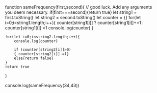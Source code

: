 function sameFrequency(first,second){
    // good luck. Add any arguments you deem necessary.
    if(first===second){return true}
    let string1 = first.toString()
    let string2 = second.toString()
    let counter = {}
    for(let i=0;i<string1.length;i++){
        counter[string1[i]] ? counter[string1[i]]+=1 : counter[string1[i]] =1
        console.log(counter)
    }

    for(let i=0;i<string2.length;i++){
        console.log(counter)

        if (counter[string2[i]]>0) 
        { counter[string2[i]]-=1}
        else{return false}
    }
    return true
  }

  console.log(sameFrequency(34,43))